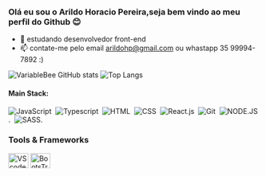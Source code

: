 ### Olá eu sou o Arildo Horacio Pereira,seja bem vindo ao meu perfil do Github 😊

- 🌱 estudando desenvolvedor front-end
- 📫 contate-me pelo email arildohp@gmail.com ou whastapp 35 99994-7892 :)

![VariableBee GitHub stats](https://github-readme-stats.vercel.app/api?username=arildohp&show_icons=true&theme=highcontrast)
![Top Langs](https://github-readme-stats.vercel.app/api/top-langs/?username=arildohp&layout_icons=true&theme=highcontrast)


#### Main Stack:


![JavaScript](https://img.shields.io/badge/JavaScript-F7DF1E?style=for-the-badge&logo=javascript&logoColor=black)&nbsp;
![Typescript](https://img.shields.io/badge/TypeScript-007ACC?style=for-the-badge&logo=typescript&logoColor=white)&nbsp;
![HTML](https://img.shields.io/badge/HTML5-E34F26?style=for-the-badge&logo=html5&logoColor=white)&nbsp;
![CSS](https://img.shields.io/badge/CSS3-1572B6?style=for-the-badge&logo=css3&logoColor=white)&nbsp;
![React.js](https://img.shields.io/badge/React-20232A?style=for-the-badge&logo=react&logoColor=61DAFB)&nbsp;
![Git](https://img.shields.io/badge/GIT-E44C30?style=for-the-badge&logo=git&logoColor=white)&nbsp;
![NODE.JS](https://img.shields.io/badge/Node.js-43853D?style=for-the-badge&logo=node.js&logoColor=white).&nbsp;
![SASS](https://img.shields.io/badge/Sass-CC6699?style=for-the-badge&logo=sass&logoColor=white).&nbsp;

  <div style="flex-basis: 48%;">
    <h3>Tools & Frameworks</h3>
    <img align="center" alt="VScode" height="30" width="40" src="https://cdn.jsdelivr.net/gh/devicons/devicon/icons/vscode/vscode-original.svg">
     <img align="center" alt="BootsTrap" height="30" width="40" src="https://cdn.jsdelivr.net/gh/devicons/devicon/icons/bootstrap/bootstrap-original.svg">





